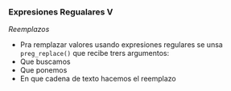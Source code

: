 ### Expresiones Regualares V 

_Reemplazos_

- Pra remplazar valores usando expresiones regulares se unsa `preg_replace()` que recibe trers argumentos:
 - Que buscamos
 - Que ponemos
 - En que cadena de texto hacemos el reemplazo


 
